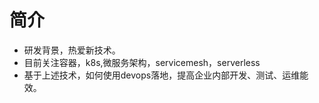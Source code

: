 # 简介

- 研发背景，热爱新技术。
- 目前关注容器，k8s,微服务架构，servicemesh，serverless
- 基于上述技术，如何使用devops落地，提高企业内部开发、测试、运维能效。


